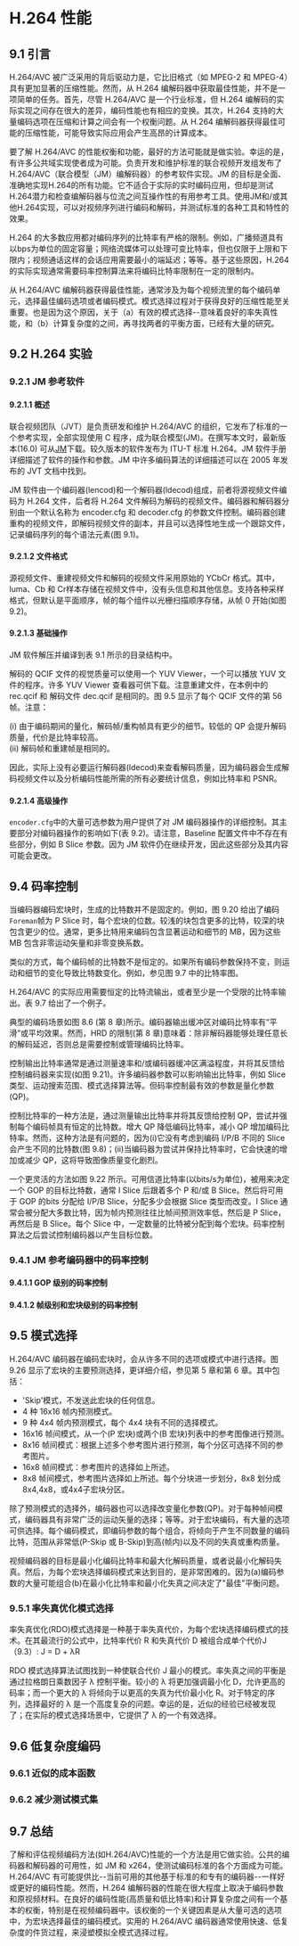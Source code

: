 # H.264 性能

## 9.1 引言

H.264/AVC 被广泛采用的背后驱动力是，它比旧格式（如 MPEG-2 和 MPEG-4）具有更加显著的压缩性能。然而，从 H.264 编解码器中获取最佳性能，并不是一项简单的任务。首先，尽管 H.264/AVC 是一个行业标准，但 H.264 编解码的实际实现之间存在很大的差异，编码性能也有相应的变换。其次，H.264 支持的大量编码选项在压缩和计算之间会有一个权衡问题。从 H.264 编解码器获得最佳可能的压缩性能，可能导致实际应用会产生高昂的计算成本。

要了解 H.264/AVC 的性能权衡和功能，最好的方法可能就是做实验。幸运的是，有许多公共域实现使者成为可能。负责开发和维护标准的联合视频开发组发布了H.264/AVC（联合模型（JM）编解码器）的参考软件实现。JM 的目标是全面、准确地实现H.264的所有功能。它不适合于实际的实时编码应用，但却是测试H.264潜力和检查编解码器与位流之间互操作性的有用参考工具。使用JM和/或其他H.264实现，可以对视频序列进行编码和解码，并测试标准的各种工具和特性的效果。

H.264 的大多数应用都对编码序列的比特率有严格的限制。例如，广播频道具有以bps为单位的固定容量；网络流媒体可以处理可变比特率，但也仅限于上限和下限内；视频通话这样的会话应用需要最小的端延迟；等等。基于这些原因，H.264的实际实现通常需要码率控制算法来将编码比特率限制在一定的限制内。

从 H.264/AVC 编解码器获得最佳性能，通常涉及为每个视频流里的每个编码单元，选择最佳编码选项或者编码模式。模式选择过程对于获得良好的压缩性能至关重要。也是因为这个原因，关于（a）有效的模式选择--意味着良好的率失真性能，和（b）计算复杂度的之间，再寻找两者的平衡方面，已经有大量的研究。

## 9.2 H.264 实验

### 9.2.1 JM 参考软件

#### 9.2.1.1 概述

联合视频团队（JVT）是负责研发和维护 H.264/AVC 的组织，它发布了标准的一个参考实现，全部实现使用 C 程序，成为联合模型(JM)。在撰写本文时，最新版本(16.0) 可从[JM](http://iphome.hhi.de/suehring/tml/)下载。较久版本的软件发布为 ITU-T 标准 H.264。JM 软件手册详细描述了软件的操作和参数。JM 中许多编码算法的详细描述可以在 2005 年发布的 JVT 文档中找到。

JM 软件由一个编码器(lencod)和一个解码器(ldecod)组成，前者将源视频文件编码为 H.264 文件，后者将 H.264 文件解码为解码的视频文件。编码器和解码器分别由一个默认名称为 encoder.cfg 和 decoder.cfg 的参数文件控制。编码器创建重构的视频文件，即解码视频文件的副本，并且可以选择性地生成一个跟踪文件，记录编码序列的每个语法元素(图 9.1)。

#### 9.2.1.2 文件格式

源视频文件、重建视频文件和解码的视频文件采用原始的 YCbCr 格式。其中，luma、Cb 和 Cr样本存储在视频文件中，没有头信息和其他信息。支持各种采样格式，但默认是平面顺序，帧的每个组件以光栅扫描顺序存储，从帧 0 开始(如图 9.2)。

#### 9.2.1.3 基础操作

JM 软件解压并编译到表 9.1 所示的目录结构中。

解码的 QCIF 文件的视觉质量可以使用一个 YUV Viewer，一个可以播放 YUV 文件的程序。许多 YUV Viewer 查看器可供下载。注意重建文件，在本例中的 rec.qcif 和 解码文件 dec.qcif 是相同的。图 9.5 显示了每个 QCIF 文件的第 56 帧。注意：

(i) 由于编码期间的量化，解码帧/重构帧具有更少的细节。较低的 QP 会提升解码质量，代价是比特率较高。  
(ii) 解码帧和重建帧是相同的。

因此，实际上没有必要运行解码器(ldecod)来查看解码质量，因为编码器会生成解码视频文件以及分析编码性能所需的所有必要统计信息，例如比特率和 PSNR。

#### 9.2.1.4 高级操作

`encoder.cfg`中的大量可选参数为用户提供了对 JM 编码器操作的详细控制。其主要部分对编码器操作的影响如下(表 9.2)。请注意，Baseline 配置文件中不存在有些部分，例如 B Slice 参数。因为 JM 软件仍在继续开发，因此这些部分及其内容可能会更改。

## 9.4 码率控制

当编码器编码宏块时，生成的比特数并不是固定的。例如，图 9.20 给出了编码`Foreman`帧为 P Slice 时，每个宏块的位数。较浅的块包含更多的比特，较深的块包含更少的位。通常，更多比特用来编码包含显著运动和细节的 MB，因为这些 MB 包含非零运动矢量和非零变换系数。

类似的方式，每个编码帧的比特数不是恒定的。如果所有编码参数保持不变，则运动和细节的变化导致比特数变化。例如，参见图 9.7 中的比特率图。

H.264/AVC 的实际应用需要恒定的比特流输出，或者至少是一个受限的比特率输出。表 9.7 给出了一个例子。

典型的编码场景如图 8.6 (第 8 章)所示。编码器输出缓冲区对编码比特率有“平滑”或平均效果。然而，HRD 的限制(第 8 章)意味着：除非解码器能够处理任意长的解码延迟，否则总是需要控制或管理编码比特率。

控制输出比特率通常是通过测量速率和/或编码器缓冲区满溢程度，并将其反馈给控制编码器来实现(如图 9.21)。许多编码器参数可以影响输出比特率，例如 Slice 类型、运动搜索范围、模式选择算法等。但码率控制最有效的参数是量化参数(QP)。

控制比特率的一种方法是，通过测量输出比特率并将其反馈给控制 QP，尝试并强制每个编码帧具有恒定的比特数。增大 QP 降低编码比特率，减小 QP 增加编码比特率。然而，这种方法是有问题的，因为(i)它没有考虑到编码 I/P/B 不同的 Slice 会产生不同的比特数(图 9.8)；(ii)当编码器为尝试并保持比特率时，它会快速的增加或减少 QP，这将导致图像质量变化剧烈。 

一个更灵活的方法如图 9.22 所示。可用信道比特率(以bits/s为单位)，被用来决定一个 GOP 的目标比特数，通常 I Slice 后跟着多个 P 和/或 B Slice。然后将可用于 GOP 的bits 分配给 I/P/B Slice，分配多少会根据 Slice 类型而改变。I Slice 通常会被分配大多数比特，因为帧内预测往往比帧间预测效率低，然后是 P Slice，再然后是 B Slice。每个 Slice 中，一定数量的比特被分配到每个宏块。码率控制算法之后尝试控制编码器以产生目标位数。

### 9.4.1 JM 参考编码器中的码率控制

#### 9.4.1.1 GOP 级别的码率控制

#### 9.4.1.2 帧级别和宏块级别的码率控制

## 9.5 模式选择

H.264/AVC 编码器在编码宏块时，会从许多不同的选项或模式中进行选择。图 9.26 显示了宏块的主要预测选择，更详细介绍，参见第 5 章和第 6 章。其中包括：

* 'Skip'模式，不发送此宏块的任何信息。  
* 4 种 16x16 帧内预测模式。
* 9 种 4x4 帧内预测模式，每个 4x4 块有不同的选择模式。
* 16x16 帧间模式，从一个(P 宏块)或两个(B 宏块)列表中的参考图像进行预测。
* 8x16 帧间模式：根据上述多个参考图片进行预测，每个分区可选择不同的参考图片。
* 16x8 帧间模式：参考图片的选择如上所述。
* 8x8 帧间模式，参考图片选择如上所述。每个分块进一步划分，8x8 划分成 8x4,4x8，或4x4子宏块分区。

除了预测模式的选择外，编码器也可以选择改变量化参数(QP)。对于每种帧间模式，编码器具有非常广泛的运动矢量的选择；等等。对于宏块编码，有大量的选项可供选择。每个编码模式，即编码参数的每个组合，将倾向于产生不同数量的编码比特，范围从非常低(P-Skip 或 B-Skip)到高(帧内)以及不同的失真或重构质量。

视频编码器的目标是最小化编码比特率和最大化解码质量，或者说最小化解码失真。然后，为每个宏块选择编码模式来达到目的，是非常困难的。因为(a)编码参数的大量可能组合(b)在最小化比特率和最小化失真之间决定了"最佳"平衡问题。

### 9.5.1 率失真优化模式选择

率失真优化(RDO)模式选择是一种基于率失真代价，为每个宏块选择编码模式的技术。在其最流行的公式中，比特率代价 R 和失真代价 D 被组合成单个代价J（9.3）:  J = D + λR

RDO 模式选择算法试图找到一种使联合代价 J 最小的模式。率失真之间的平衡是通过拉格朗日乘数因子 λ 控制平衡。较小的 λ 将更加强调最小化 D，允许更高的码率；而一个更大的 λ 将倾向于以更高的失真为代价最小化 R。对于特定的序列，选择最好的 λ 是一个高度复杂的问题。幸运的是，近似的经验已经被发现了；在实际的模式选择场景中，它提供了 λ 的一个有效选择。

## 9.6 低复杂度编码

### 9.6.1 近似的成本函数

### 9.6.2 减少测试模式集

## 9.7 总结

了解和评估视频编码方法(如H.264/AVC)性能的一个方法是用它做实验。公共的编码器和解码器的可用性，如 JM 和 x264，使测试编码标准的各个方面成为可能。H.264/AVC 有可能提供比--当前可用的其他基于标准的和专有的编码器--一样好或更好的编码性能。然而，H.264 编解码器的性能在很大程度上取决于编码参数和原视频材料。在良好的编码性能(高质量和低比特率)和计算复杂度之间有一个基本的权衡，特别是在视频编码器中。该权衡的一个关键因素是从大量可选的选项中，为宏块选择最佳的编码模式。实用的 H.264/AVC 编码器通常使用快速、低复杂度的件货过程，来浸塑模拟全模式选择过程。











